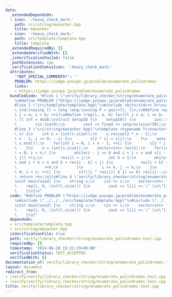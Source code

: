 ```yaml
---
data:
  _extendedDependsOn:
  - icon: ':heavy_check_mark:'
    path: src/string/manacher.hpp
    title: manacher
  - icon: ':heavy_check_mark:'
    path: src/template/template.hpp
    title: template
  _extendedRequiredBy: []
  _extendedVerifiedWith: []
  _isVerificationFailed: false
  _pathExtension: cpp
  _verificationStatusIcon: ':heavy_check_mark:'
  attributes:
    '*NOT_SPECIAL_COMMENTS*': ''
    PROBLEM: https://judge.yosupo.jp/problem/enumerate_palindromes
    links:
    - https://judge.yosupo.jp/problem/enumerate_palindromes
  bundledCode: "#line 1 \"verify/library_checker/string/enumerate_palindromes.test.cpp\"\
    \n#define PROBLEM \"https://judge.yosupo.jp/problem/enumerate_palindromes\"\n\
    #line 2 \"src/template/template.hpp\"\n#include <bits/stdc++.h>\nusing namespace\
    \ std;\nusing ll = long long;\nusing P = pair<ll, ll>;\n#define rep(i, a, b) for(ll\
    \ i = a; i < b; ++i)\n#define rrep(i, a, b) for(ll i = a; i >= b; --i)\nconstexpr\
    \ ll inf = 4e18;\nstruct SetupIO {\n    SetupIO() {\n        ios::sync_with_stdio(0);\n\
    \        cin.tie(0);\n        cout << fixed << setprecision(30);\n    }\n} setup_io;\n\
    #line 3 \"src/string/manacher.hpp\"\ntemplate <typename T>\nvector<int> manacher(T\
    \ s) {\n    int n = (int)s.size();\n    s.resize(2 * n - 1);\n    for(int i =\
    \ n - 1; i >= 0; --i) {\n        s[2 * i] = s[i];\n    }\n    auto d = *min_element(s.begin(),\
    \ s.end());\n    for(int i = 0; i < n - 1; ++i) {\n        s[2 * i + 1] = d;\n\
    \    }\n    n = (int)s.size();\n    vector<int> res(n);\n    for(int i = 0, j\
    \ = 0; i < n;) {\n        while(i - j >= 0 and i + j < n and s[i - j] == s[i +\
    \ j]) ++j;\n        res[i] = j;\n        int k = 1;\n        while(i - k >= 0\
    \ and i + k < n and k + res[i - k] < j) {\n            res[i + k] = res[i - k];\n\
    \            ++k;\n        }\n        i += k, j -= k;\n    }\n    for(int i =\
    \ 0; i < n; ++i) {\n        if(((i ^ res[i]) & 1) == 0) res[i]--;\n    }\n   \
    \ return res;\n}\n#line 4 \"verify/library_checker/string/enumerate_palindromes.test.cpp\"\
    \nint main(void) {\n    string s;\n    cin >> s;\n    vector<int> l = manacher(s);\n\
    \    rep(i, 0, (int)l.size()) {\n        cout << l[i] << \" \\n\"[i + 1 == (int)s.size()];\n\
    \    }\n}\n"
  code: "#define PROBLEM \"https://judge.yosupo.jp/problem/enumerate_palindromes\"\
    \n#include \"../../../src/template/template.hpp\"\n#include \"../../../src/string/manacher.hpp\"\
    \nint main(void) {\n    string s;\n    cin >> s;\n    vector<int> l = manacher(s);\n\
    \    rep(i, 0, (int)l.size()) {\n        cout << l[i] << \" \\n\"[i + 1 == (int)s.size()];\n\
    \    }\n}"
  dependsOn:
  - src/template/template.hpp
  - src/string/manacher.hpp
  isVerificationFile: true
  path: verify/library_checker/string/enumerate_palindromes.test.cpp
  requiredBy: []
  timestamp: '2024-06-28 15:21:29+09:00'
  verificationStatus: TEST_ACCEPTED
  verifiedWith: []
documentation_of: verify/library_checker/string/enumerate_palindromes.test.cpp
layout: document
redirect_from:
- /verify/verify/library_checker/string/enumerate_palindromes.test.cpp
- /verify/verify/library_checker/string/enumerate_palindromes.test.cpp.html
title: verify/library_checker/string/enumerate_palindromes.test.cpp
---
```

